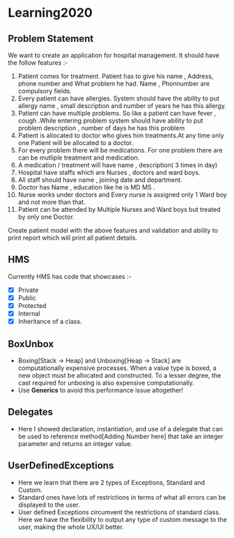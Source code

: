 # Learning2020

## Problem Statement

We want to create an application for hospital management. It should have the follow features :-

1. Patient comes for treatment. Patient has to give his name , Address, phone number and What problem he had. Name , Phonnumber are compulsory fields.
2. Every patient can have allergies. System should have the ability to put allergy name , small description and number of years he has this allergy.
2. Patient can have multiple problems. So like a patient can have fever , cough .While entering problem system should have ability to put problem description ,        number of days he has this problem 
3. Patient is allocated to doctor who gives him treatments.At any time only one Patient will be allocated to a doctor.
4. For every problem there will be medications. For one problem there are can be mutliple treatment and medication.
5. A medication / treatment will have name , description( 3 times in day)
6. Hospital have staffs which are Nurses , doctors  and  ward boys.
7. All staff should have name , joining date and department.
8. Doctor has Name , education like he is MD MS . 
9. Nurse works under doctors and Every nurse is assigned only 1 Ward boy and not more than that.
10. Patient can be attended by Multiple Nurses and Ward boys but treated by only one Doctor.

Create patient model with the above features and validation and ability to print report which will print all patient details.


## HMS
Currently HMS has code that showcases :-
- [x] Private
- [x] Public
- [x] Protected
- [x] Internal
- [x] Inheritance of a class.

## BoxUnbox
* Boxing[Stack -> Heap] and Unboxing[Heap -> Stack] are computationally expensive processes. When a value type is boxed, a new object must be allocated and           constructed. To a lesser degree, the cast required for unboxing is also expensive computationally. 
* Use **Generics** to avoid this performance issue altogether!

## Delegates
* Here I showed declaration, instantiation, and use of a delegate that can be used to reference method[Adding Number here] that take an integer parameter and         returns an integer value.

## UserDefinedExceptions
* Here we learn that there are 2 types of Exceptions, Standard and Custom.
* Standard ones have lots of restrictions in terms of what all errors can be displayed to the user.
* User defined Exceptions circumvent the restrictions of standard class. Here we have the flexibility to output any type of custom message to the user, making the     whole UX/UI better.

